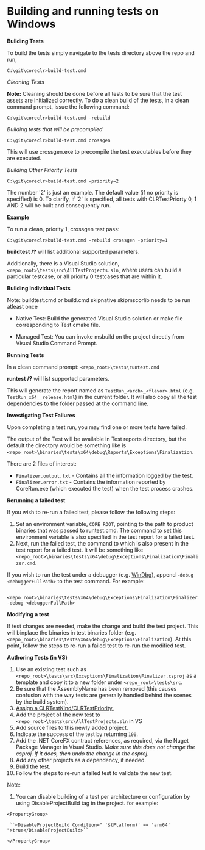 Building and running tests on Windows
=====================================

**Building Tests**        

To build the tests simply navigate to the tests directory above the repo and run,

    C:\git\coreclr>build-test.cmd

*Cleaning Tests*

**Note:** Cleaning should be done before all tests to be sure that the test assets are initialized correctly. To do a clean build of the tests, in a clean command prompt, issue the following command: 

    C:\git\coreclr>build-test.cmd -rebuild

*Building tests that will be precompiled*

    C:\git\coreclr>build-test.cmd crossgen

This will use crossgen.exe to precompile the test executables before they are executed.

*Building Other Priority Tests*

    C:\git\coreclr>build-test.cmd -priority=2

The number '2' is just an example. The default value (if no priority is specified) is 0. To clarify, if '2' is specified, all tests with CLRTestPriorty 0, 1 AND 2 will be built and consequently run.

**Example**

To run a clean, priority 1, crossgen test pass:

    C:\git\coreclr>build-test.cmd -rebuild crossgen -priority=1

**buildtest /?** will list additional supported parameters.

Additionally, there is a Visual Studio solution, `<repo_root>\tests\src\AllTestProjects.sln`, where users can build a particular testcase, or all priority 0 testcases that are within it.

**Building Individual Tests**

Note: buildtest.cmd or build.cmd skipnative skipmscorlib needs to be run atleast once

* Native Test: Build the generated Visual Studio solution or make file corresponding to Test cmake file.
  
* Managed Test: You can invoke msbuild on the project directly from Visual Studio Command Prompt.

**Running Tests**

In a clean command prompt: `<repo_root>\tests\runtest.cmd`

**runtest /?** will list supported parameters.

This will generate the report named as `TestRun_<arch>_<flavor>.html` (e.g. `TestRun_x64__release.html`) in the current folder. It will also copy all the test dependencies to the folder passed at the command line.

**Investigating Test Failures**

Upon completing a test run, you may find one or more tests have failed.

The output of the Test will be available in Test reports directory, but the default the directory would be something like is `<repo_root>\binaries\tests\x64\debug\Reports\Exceptions\Finalization`.

There are 2 files of interest: 

- `Finalizer.output.txt` - Contains all the information logged by the test.
- `Finalizer.error.txt`  - Contains the information reported by CoreRun.exe (which executed the test) when the test process crashes.

**Rerunning a failed test**

If you wish to re-run a failed test, please follow the following steps:

1. Set an environment variable, `CORE_ROOT`, pointing to the path to product binaries that was passed to runtest.cmd. The command to set this environment variable is also specified in the test report for a failed test.
2. Next, run the failed test, the command to which is also present in the test report for a failed test. It will be something like `<repo_root>\binaries\tests\x64\debug\Exceptions\Finalization\Finalizer.cmd`.

If you wish to run the test under a debugger (e.g. [WinDbg](http://msdn.microsoft.com/en-us/library/windows/hardware/ff551063(v=vs.85).aspx)), append `-debug <debuggerFullPath>` to the test command. For example:


     <repo_root>\binaries\tests\x64\debug\Exceptions\Finalization\Finalizer.cmd -debug <debuggerFullPath>
    
**Modifying a test**

If test changes are needed, make the change and build the test project. This will binplace the binaries in test binaries folder (e.g. `<repo_root>\binaries\tests\x64\debug\Exceptions\Finalization`). At this point, follow the steps to re-run a failed test to re-run the modified test.

**Authoring Tests (in VS)**


1. Use an existing test such as `<repo_root>\tests\src\Exceptions\Finalization\Finalizer.csproj` as a template and copy it to a new folder under `<repo_root>\tests\src`.
2. Be sure that the AssemblyName has been removed (this causes confusion with the way tests are generally handled behind the scenes by the build system). 
3. [Assign a CLRTestKind/CLRTestPriority.](test-configuration.md)
4. Add the project of the new test to `<repo_root>\tests\src\AllTestProjects.sln` in VS
5. Add source files to this newly added project.
6. Indicate the success of the test by returning `100`.
7. Add the .NET CoreFX contract references, as required, via the Nuget Package Manager in Visual Studio. *Make sure this does not change the csproj. If it does, then undo the change in the csproj.*
8. Add any other projects as a dependency, if needed.
9. Build the test.
10. Follow the steps to re-run a failed test to validate the new test.

Note:

1. You can disable building of a test per architecture or configuration by using DisableProjectBuild tag in the project. for example:

  ``<PropertyGroup>``

     ``<DisableProjectBuild Condition=" '$(Platform)' == 'arm64' ">true</DisableProjectBuild>``

  ``</PropertyGroup>``
